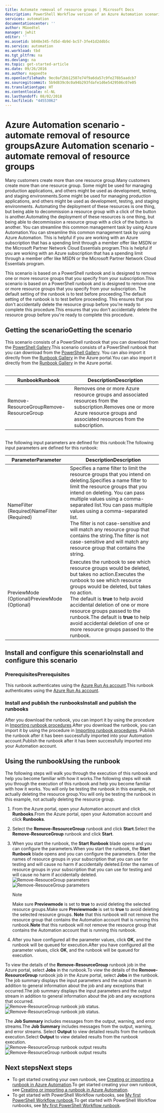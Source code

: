 ```yaml
---
title: Automate removal of resource groups | Microsoft Docs
description: PowerShell Workflow version of an Azure Automation scenario including runbooks to remove all resource groups in your subscription.
services: automation
documentationcenter: ''
author: MGoedtel
manager: jwhit
editor: ''
ms.assetid: b848e345-fd5d-4b9d-bc57-3fe41d2ddb5c
ms.service: automation
ms.workload: tbd
ms.tgt_pltfrm: na
ms.devlang: na
ms.topic: get-started-article
ms.date: 09/26/2016
ms.author: magoedte
ms.openlocfilehash: 9ec0af2bb12507e74f9a6da57c9fe278b5aadcb7
ms.sourcegitcommit: 5b9d839c0c0a94b293fdafe1d6e5429506c07e05
ms.translationtype: HT
ms.contentlocale: nl-NL
ms.lasthandoff: 08/02/2018
ms.locfileid: "44553062"
---
```

# <a name="azure-automation-scenario---automate-removal-of-resource-groups"></a><span data-ttu-id="1bfdc-103">Azure Automation scenario - automate removal of resource groups</span><span class="sxs-lookup"><span data-stu-id="1bfdc-103">Azure Automation scenario - automate removal of resource groups</span></span>
<span data-ttu-id="1bfdc-104">Many customers create more than one resource group.</span><span class="sxs-lookup"><span data-stu-id="1bfdc-104">Many customers create more than one resource group.</span></span> <span data-ttu-id="1bfdc-105">Some might be used for managing production applications, and others might be used as development, testing, and staging environments.</span><span class="sxs-lookup"><span data-stu-id="1bfdc-105">Some might be used for managing production applications, and others might be used as development, testing, and staging environments.</span></span> <span data-ttu-id="1bfdc-106">Automating the deployment of these resources is one thing, but being able to decommission a resource group with a click of the button is another.</span><span class="sxs-lookup"><span data-stu-id="1bfdc-106">Automating the deployment of these resources is one thing, but being able to decommission a resource group with a click of the button is another.</span></span> <span data-ttu-id="1bfdc-107">You can streamline this common management task by using Azure Automation.</span><span class="sxs-lookup"><span data-stu-id="1bfdc-107">You can streamline this common management task by using Azure Automation.</span></span> <span data-ttu-id="1bfdc-108">This is helpful if you are working with an Azure subscription that has a spending limit through a member offer like MSDN or the Microsoft Partner Network Cloud Essentials program.</span><span class="sxs-lookup"><span data-stu-id="1bfdc-108">This is helpful if you are working with an Azure subscription that has a spending limit through a member offer like MSDN or the Microsoft Partner Network Cloud Essentials program.</span></span>

<span data-ttu-id="1bfdc-109">This scenario is based on a PowerShell runbook and is designed to remove one or more resource groups that you specify from your subscription.</span><span class="sxs-lookup"><span data-stu-id="1bfdc-109">This scenario is based on a PowerShell runbook and is designed to remove one or more resource groups that you specify from your subscription.</span></span> <span data-ttu-id="1bfdc-110">The default setting of the runbook is to test before proceeding.</span><span class="sxs-lookup"><span data-stu-id="1bfdc-110">The default setting of the runbook is to test before proceeding.</span></span> <span data-ttu-id="1bfdc-111">This ensures that you don't accidentally delete the resource group before you're ready to complete this procedure.</span><span class="sxs-lookup"><span data-stu-id="1bfdc-111">This ensures that you don't accidentally delete the resource group before you're ready to complete this procedure.</span></span>   

## <a name="getting-the-scenario"></a><span data-ttu-id="1bfdc-112">Getting the scenario</span><span class="sxs-lookup"><span data-stu-id="1bfdc-112">Getting the scenario</span></span>
<span data-ttu-id="1bfdc-113">This scenario consists of a PowerShell runbook that you can download from the [PowerShell Gallery](https://www.powershellgallery.com/packages/Remove-ResourceGroup/1.0/DisplayScript).</span><span class="sxs-lookup"><span data-stu-id="1bfdc-113">This scenario consists of a PowerShell runbook that you can download from the [PowerShell Gallery](https://www.powershellgallery.com/packages/Remove-ResourceGroup/1.0/DisplayScript).</span></span> <span data-ttu-id="1bfdc-114">You can also import it directly from the [Runbook Gallery](automation-runbook-gallery.md) in the Azure portal.</span><span class="sxs-lookup"><span data-stu-id="1bfdc-114">You can also import it directly from the [Runbook Gallery](automation-runbook-gallery.md) in the Azure portal.</span></span><br><br>

| <span data-ttu-id="1bfdc-115">Runbook</span><span class="sxs-lookup"><span data-stu-id="1bfdc-115">Runbook</span></span> | <span data-ttu-id="1bfdc-116">Description</span><span class="sxs-lookup"><span data-stu-id="1bfdc-116">Description</span></span> |
| --- | --- |
| <span data-ttu-id="1bfdc-117">Remove-ResourceGroup</span><span class="sxs-lookup"><span data-stu-id="1bfdc-117">Remove-ResourceGroup</span></span> |<span data-ttu-id="1bfdc-118">Removes one or more Azure resource groups and associated resources from the subscription.</span><span class="sxs-lookup"><span data-stu-id="1bfdc-118">Removes one or more Azure resource groups and associated resources from the subscription.</span></span> |

<br>
<span data-ttu-id="1bfdc-119">The following input parameters are defined for this runbook:</span><span class="sxs-lookup"><span data-stu-id="1bfdc-119">The following input parameters are defined for this runbook:</span></span>

| <span data-ttu-id="1bfdc-120">Parameter</span><span class="sxs-lookup"><span data-stu-id="1bfdc-120">Parameter</span></span> | <span data-ttu-id="1bfdc-121">Description</span><span class="sxs-lookup"><span data-stu-id="1bfdc-121">Description</span></span> |
| --- | --- |
| <span data-ttu-id="1bfdc-122">NameFilter (Required)</span><span class="sxs-lookup"><span data-stu-id="1bfdc-122">NameFilter (Required)</span></span> |<span data-ttu-id="1bfdc-123">Specifies a name filter to limit the resource groups that you intend on deleting.</span><span class="sxs-lookup"><span data-stu-id="1bfdc-123">Specifies a name filter to limit the resource groups that you intend on deleting.</span></span> <span data-ttu-id="1bfdc-124">You can pass multiple values using a comma-separated list.</span><span class="sxs-lookup"><span data-stu-id="1bfdc-124">You can pass multiple values using a comma-separated list.</span></span><br><span data-ttu-id="1bfdc-125">The filter is not case-sensitive and will match any resource group that contains the string.</span><span class="sxs-lookup"><span data-stu-id="1bfdc-125">The filter is not case-sensitive and will match any resource group that contains the string.</span></span> |
| <span data-ttu-id="1bfdc-126">PreviewMode (Optional)</span><span class="sxs-lookup"><span data-stu-id="1bfdc-126">PreviewMode (Optional)</span></span> |<span data-ttu-id="1bfdc-127">Executes the runbook to see which resource groups would be deleted, but takes no action.</span><span class="sxs-lookup"><span data-stu-id="1bfdc-127">Executes the runbook to see which resource groups would be deleted, but takes no action.</span></span><br><span data-ttu-id="1bfdc-128">The default is **true** to help avoid accidental deletion of one or more resource groups passed to the runbook.</span><span class="sxs-lookup"><span data-stu-id="1bfdc-128">The default is **true** to help avoid accidental deletion of one or more resource groups passed to the runbook.</span></span> |

## <a name="install-and-configure-this-scenario"></a><span data-ttu-id="1bfdc-129">Install and configure this scenario</span><span class="sxs-lookup"><span data-stu-id="1bfdc-129">Install and configure this scenario</span></span>
### <a name="prerequisites"></a><span data-ttu-id="1bfdc-130">Prerequisites</span><span class="sxs-lookup"><span data-stu-id="1bfdc-130">Prerequisites</span></span>
<span data-ttu-id="1bfdc-131">This runbook authenticates using the [Azure Run As account](automation-sec-configure-azure-runas-account.md).</span><span class="sxs-lookup"><span data-stu-id="1bfdc-131">This runbook authenticates using the [Azure Run As account](automation-sec-configure-azure-runas-account.md).</span></span>    

### <a name="install-and-publish-the-runbooks"></a><span data-ttu-id="1bfdc-132">Install and publish the runbooks</span><span class="sxs-lookup"><span data-stu-id="1bfdc-132">Install and publish the runbooks</span></span>
<span data-ttu-id="1bfdc-133">After you download the runbook, you can import it by using the procedure in [Importing runbook procedures](automation-creating-importing-runbook.md#importing-a-runbook-from-a-file-into-azure-automation).</span><span class="sxs-lookup"><span data-stu-id="1bfdc-133">After you download the runbook, you can import it by using the procedure in [Importing runbook procedures](automation-creating-importing-runbook.md#importing-a-runbook-from-a-file-into-azure-automation).</span></span> <span data-ttu-id="1bfdc-134">Publish the runbook after it has been successfully imported into your Automation account.</span><span class="sxs-lookup"><span data-stu-id="1bfdc-134">Publish the runbook after it has been successfully imported into your Automation account.</span></span>

## <a name="using-the-runbook"></a><span data-ttu-id="1bfdc-135">Using the runbook</span><span class="sxs-lookup"><span data-stu-id="1bfdc-135">Using the runbook</span></span>
<span data-ttu-id="1bfdc-136">The following steps will walk you through the execution of this runbook and help you become familiar with how it works.</span><span class="sxs-lookup"><span data-stu-id="1bfdc-136">The following steps will walk you through the execution of this runbook and help you become familiar with how it works.</span></span> <span data-ttu-id="1bfdc-137">You will only be testing the runbook in this example, not actually deleting the resource group.</span><span class="sxs-lookup"><span data-stu-id="1bfdc-137">You will only be testing the runbook in this example, not actually deleting the resource group.</span></span>  

1. <span data-ttu-id="1bfdc-138">From the Azure portal, open your Automation account and click **Runbooks**.</span><span class="sxs-lookup"><span data-stu-id="1bfdc-138">From the Azure portal, open your Automation account and click **Runbooks**.</span></span>
2. <span data-ttu-id="1bfdc-139">Select the **Remove-ResourceGroup** runbook and click **Start**.</span><span class="sxs-lookup"><span data-stu-id="1bfdc-139">Select the **Remove-ResourceGroup** runbook and click **Start**.</span></span>
3. <span data-ttu-id="1bfdc-140">When you start the runbook, the **Start Runbook** blade opens and you can configure the parameters.</span><span class="sxs-lookup"><span data-stu-id="1bfdc-140">When you start the runbook, the **Start Runbook** blade opens and you can configure the parameters.</span></span> <span data-ttu-id="1bfdc-141">Enter the names of resource groups in your subscription that you can use for testing and will cause no harm if accidentally deleted.</span><span class="sxs-lookup"><span data-stu-id="1bfdc-141">Enter the names of resource groups in your subscription that you can use for testing and will cause no harm if accidentally deleted.</span></span><br> <span data-ttu-id="1bfdc-142">![Remove-ResouceGroup parameters](https://docstestmedia1.blob.core.windows.net/azure-media/articles/automation/media/automation-scenario-remove-resourcegroup/remove-resourcegroup-input-parameters.png)</span><span class="sxs-lookup"><span data-stu-id="1bfdc-142">![Remove-ResouceGroup parameters](https://docstestmedia1.blob.core.windows.net/azure-media/articles/automation/media/automation-scenario-remove-resourcegroup/remove-resourcegroup-input-parameters.png)</span></span>

   > [!NOTE]
   > <span data-ttu-id="1bfdc-143">Make sure **Previewmode** is set to **true** to avoid deleting the selected resource groups.</span><span class="sxs-lookup"><span data-stu-id="1bfdc-143">Make sure **Previewmode** is set to **true** to avoid deleting the selected resource groups.</span></span>  <span data-ttu-id="1bfdc-144">**Note** that this runbook will not remove the resource group that contains the Automation account that is running this runbook.</span><span class="sxs-lookup"><span data-stu-id="1bfdc-144">**Note** that this runbook will not remove the resource group that contains the Automation account that is running this runbook.</span></span>  
   >
   >
4. <span data-ttu-id="1bfdc-145">After you have configured all the parameter values, click **OK**, and the runbook will be queued for execution.</span><span class="sxs-lookup"><span data-stu-id="1bfdc-145">After you have configured all the parameter values, click **OK**, and the runbook will be queued for execution.</span></span>  

<span data-ttu-id="1bfdc-146">To view the details of the **Remove-ResourceGroup** runbook job in the Azure portal, select **Jobs** in the runbook.</span><span class="sxs-lookup"><span data-stu-id="1bfdc-146">To view the details of the **Remove-ResourceGroup** runbook job in the Azure portal, select **Jobs** in the runbook.</span></span> <span data-ttu-id="1bfdc-147">The job summary displays the input parameters and the output stream in addition to general information about the job and any exceptions that occurred.</span><span class="sxs-lookup"><span data-stu-id="1bfdc-147">The job summary displays the input parameters and the output stream in addition to general information about the job and any exceptions that occurred.</span></span><br> <span data-ttu-id="1bfdc-148">![Remove-ResourceGroup runbook job status](https://docstestmedia1.blob.core.windows.net/azure-media/articles/automation/media/automation-scenario-remove-resourcegroup/remove-resourcegroup-runbook-job-status.png).</span><span class="sxs-lookup"><span data-stu-id="1bfdc-148">![Remove-ResourceGroup runbook job status](https://docstestmedia1.blob.core.windows.net/azure-media/articles/automation/media/automation-scenario-remove-resourcegroup/remove-resourcegroup-runbook-job-status.png).</span></span>

<span data-ttu-id="1bfdc-149">The **Job Summary** includes messages from the output, warning, and error streams.</span><span class="sxs-lookup"><span data-stu-id="1bfdc-149">The **Job Summary** includes messages from the output, warning, and error streams.</span></span> <span data-ttu-id="1bfdc-150">Select **Output** to view detailed results from the runbook execution.</span><span class="sxs-lookup"><span data-stu-id="1bfdc-150">Select **Output** to view detailed results from the runbook execution.</span></span><br> <span data-ttu-id="1bfdc-151">![Remove-ResourceGroup runbook output results](https://docstestmedia1.blob.core.windows.net/azure-media/articles/automation/media/automation-scenario-remove-resourcegroup/remove-resourcegroup-runbook-job-output.png)</span><span class="sxs-lookup"><span data-stu-id="1bfdc-151">![Remove-ResourceGroup runbook output results](https://docstestmedia1.blob.core.windows.net/azure-media/articles/automation/media/automation-scenario-remove-resourcegroup/remove-resourcegroup-runbook-job-output.png)</span></span>

## <a name="next-steps"></a><span data-ttu-id="1bfdc-152">Next steps</span><span class="sxs-lookup"><span data-stu-id="1bfdc-152">Next steps</span></span>
* <span data-ttu-id="1bfdc-153">To get started creating your own runbook, see [Creating or importing a runbook in Azure Automation](automation-creating-importing-runbook.md).</span><span class="sxs-lookup"><span data-stu-id="1bfdc-153">To get started creating your own runbook, see [Creating or importing a runbook in Azure Automation](automation-creating-importing-runbook.md).</span></span>
* <span data-ttu-id="1bfdc-154">To get started with PowerShell Workflow runbooks, see [My first PowerShell Workflow runbook](automation-first-runbook-textual.md).</span><span class="sxs-lookup"><span data-stu-id="1bfdc-154">To get started with PowerShell Workflow runbooks, see [My first PowerShell Workflow runbook](automation-first-runbook-textual.md).</span></span>



